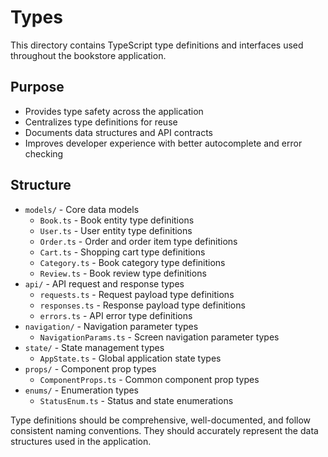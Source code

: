 # Types

This directory contains TypeScript type definitions and interfaces used throughout the bookstore application.

## Purpose
- Provides type safety across the application
- Centralizes type definitions for reuse
- Documents data structures and API contracts
- Improves developer experience with better autocomplete and error checking

## Structure
- `models/` - Core data models
  - `Book.ts` - Book entity type definitions
  - `User.ts` - User entity type definitions
  - `Order.ts` - Order and order item type definitions
  - `Cart.ts` - Shopping cart type definitions
  - `Category.ts` - Book category type definitions
  - `Review.ts` - Book review type definitions
- `api/` - API request and response types
  - `requests.ts` - Request payload type definitions
  - `responses.ts` - Response payload type definitions
  - `errors.ts` - API error type definitions
- `navigation/` - Navigation parameter types
  - `NavigationParams.ts` - Screen navigation parameter types
- `state/` - State management types
  - `AppState.ts` - Global application state types
- `props/` - Component prop types
  - `ComponentProps.ts` - Common component prop types
- `enums/` - Enumeration types
  - `StatusEnum.ts` - Status and state enumerations

Type definitions should be comprehensive, well-documented, and follow consistent naming conventions. They should accurately represent the data structures used in the application.